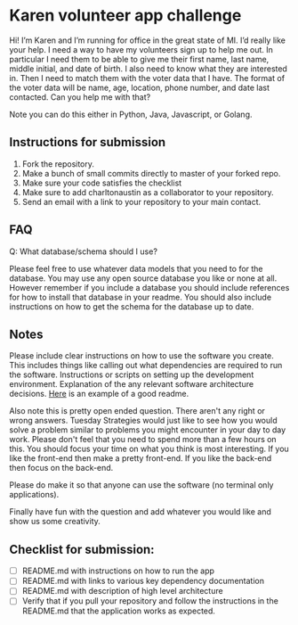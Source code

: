# Karen volunteer app challenge


Hi! I’m Karen and I’m running for office in the great state of MI. I’d really like your help. I need a way to have my volunteers sign up to help me out.
In particular I need them to be able to give me their first name, last name, middle initial, and date of birth. I also need to know what they are interested in.
Then I need to match them with the voter data that I have. The format of the voter data will be name, age, location, phone number, and date last contacted.
Can you help me with that?

Note you can do this either in Python, Java, Javascript, or Golang.

## Instructions for submission

1.  Fork the repository.
1.  Make a bunch of small commits directly to master of your forked repo.
1.  Make sure your code satisfies the checklist
1.  Make sure to add charltonaustin as a collaborator to your repository.
1.  Send an email with a link to your repository to your main contact.

## FAQ

Q: What database/schema should I use?

Please feel free to use whatever data models that you need to for the database.
You may use any open source database you like or none at all.
However remember if you include a database you should include references for how to install that database in your readme.
You should also include instructions on how to get the schema for the database up to date.


## Notes

Please include clear instructions on how to use the software you create.
This includes things like calling out what dependencies are required to run the software.
Instructions or scripts on setting up the development environment.
Explanation of the any relevant software architecture decisions.
[Here](https://github.com/iharsh234/WebApp) is an example of a good readme.

Also note this is pretty open ended question.
There aren't any right or wrong answers.
Tuesday Strategies would just like to see how you would solve a problem similar to problems you might encounter in your day to day work.
Please don't feel that you need to spend more than a few hours on this.
You should focus your time on what you think is most interesting.
If you like the front-end then make a pretty front-end.
If you like the back-end then focus on the back-end.

Please do make it so that anyone can use the software (no terminal only applications).

Finally have fun with the question and add whatever you would like and show us some creativity.


## Checklist for submission:

- [ ] README.md with instructions on how to run the app
- [ ] README.md with links to various key dependency documentation
- [ ] README.md with description of high level architecture
- [ ] Verify that if you pull your repository and follow the instructions in the README.md that the application works as expected.
